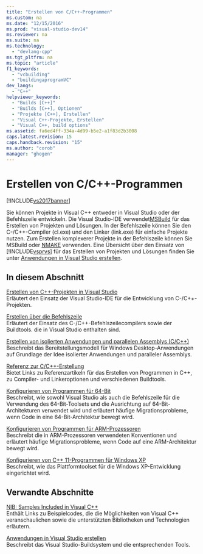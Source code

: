 ```yaml
---
title: "Erstellen von C/C++-Programmen"
ms.custom: na
ms.date: "12/15/2016"
ms.prod: "visual-studio-dev14"
ms.reviewer: na
ms.suite: na
ms.technology: 
  - "devlang-cpp"
ms.tgt_pltfrm: na
ms.topic: "article"
f1_keywords: 
  - "vcbuilding"
  - "buildingaprogramVC"
dev_langs: 
  - "C++"
helpviewer_keywords: 
  - "Builds [C++]"
  - "Builds [C++], Optionen"
  - "Projekte [C++], Erstellen"
  - "Visual C++-Projekte, Erstellen"
  - "Visual C++, build options"
ms.assetid: fa6ed4ff-334a-4d99-b5e2-a1f83d2b3008
caps.latest.revision: 15
caps.handback.revision: "15"
ms.author: "corob"
manager: "ghogen"
---
```

# Erstellen von C/C++-Programmen
[!INCLUDE[vs2017banner](../assembler/inline/includes/vs2017banner.md)]

Sie können Projekte in Visual C\+\+ entweder in Visual Studio oder der Befehlszeile entwickeln.  Die Visual Studio\-IDE verwendet[MSBuild](../build/msbuild-visual-cpp.md) für das Erstellen von Projekten und Lösungen.  In der Befehlszeile können Sie den C\-\/C\+\+\-Compiler \(cl.exe\) und den Linker \(link.exe\) für einfache Projekte nutzen.  Zum Erstellen komplexerer Projekte in der Befehlszeile können Sie MSBuild oder [NMAKE](../build/nmake-reference.md) verwenden.  Eine Übersicht über den Einsatz von [!INCLUDE[vsprvs](../assembler/masm/includes/vsprvs_md.md)] für das Erstellen von Projekten und Lösungen finden Sie unter [Anwendungen in Visual Studio erstellen](../Topic/Compiling%20and%20Building%20in%20Visual%20Studio.md).  
  
## In diesem Abschnitt  
 [Erstellen von C\+\+\-Projekten in Visual Studio](../ide/building-cpp-projects-in-visual-studio.md)  
 Erläutert den Einsatz der Visual Studio\-IDE für die Entwicklung von C\-\/C\+\+\-Projekten.  
  
 [Erstellen über die Befehlszeile](../build/building-on-the-command-line.md)  
 Erläutert der Einsatz des C\-\/C\+\+\-Befehlszeilecompilers sowie der Buildtools. die in Visual Studio enthalten sind.  
  
 [Erstellen von isolierten Anwendungen und parallelen Assemblys \(C\/C\+\+\)](../build/building-c-cpp-isolated-applications-and-side-by-side-assemblies.md)  
 Beschreibt das Bereitstellungsmodell für Windows Desktop\-Anwendungen auf Grundlage der Idee isolierter Anwendungen und paralleler Assemblys.  
  
 [Referenz zur C\/C\+\+\-Erstellung](../build/reference/c-cpp-building-reference.md)  
 Bietet Links zu Referenzartikeln für das Erstellen von Programmen in C\+\+, zu Compiler\- und Linkeroptionen und verschiedenen Buildtools.  
  
 [Konfigurieren von Programmen für 64\-Bit](../build/configuring-programs-for-64-bit-visual-cpp.md)  
 Beschreibt, wie sowohl Visual Studio als auch die Befehlszeile für die Verwendung des 64\-Bit\-Toolsets und die Ausrichtung auf 64\-Bit\-Architekturen verwendet wird und erläutert häufige Migrationsprobleme, wenn Code in eine 64\-Bit\-Architektur bewegt wird.  
  
 [Konfigurieren von Programmen für ARM\-Prozessoren](../build/configuring-programs-for-arm-processors-visual-cpp.md)  
 Beschreibt die in ARM\-Prozessoren verwendeten Konventionen und erläutert häufige Migrationsprobleme, wenn Code auf eine ARM\-Architektur bewegt wird.  
  
 [Konfigurieren von C\+\+ 11\-Programmen für Windows XP](../build/configuring-programs-for-windows-xp.md)  
 Beschreibt, wie das Plattformtoolset für die Windows XP\-Entwicklung eingerichtet wird.  
  
## Verwandte Abschnitte  
 [NIB: Samples Included in Visual C\+\+](assetId:///c9ec56b3-2bbd-49b4-8a4c-9ed4b78b7a84)  
 Enthält Links zu Beispielcodes, die die Möglichkeiten von Visual C\+\+ veranschaulichen sowie die unterstützten Bibliotheken und Technologien erläutern.  
  
 [Anwendungen in Visual Studio erstellen](../Topic/Compiling%20and%20Building%20in%20Visual%20Studio.md)  
 Beschreibt das Visual Studio\-Buildsystem und die entsprechenden Tools.